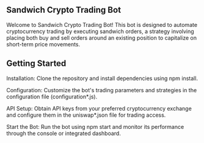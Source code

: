 ## Sandwich Crypto Trading Bot
Welcome to Sandwich Crypto Trading Bot! This bot is designed to automate cryptocurrency trading by executing sandwich orders, a strategy involving placing both buy and sell orders around an existing position to capitalize on short-term price movements.

## Getting Started

Installation: Clone the repository and install dependencies using npm install.

Configuration: Customize the bot's trading parameters and strategies in the configuration file (configuration*.js).

API Setup: Obtain API keys from your preferred cryptocurrency exchange and configure them in the uniswap*.json file for trading access.

Start the Bot: Run the bot using npm start and monitor its performance through the console or integrated dashboard.